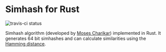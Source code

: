 # Simhash for Rust
![travis-ci status](https://travis-ci.org/bartolsthoorn/rust-simhash.svg?branch=master)

Simhash algorithm (developed by [Moses Charikar](http://www.cs.princeton.edu/courses/archive/spring04/cos598B/bib/CharikarEstim.pdf)) implemented in Rust. It generates 64 bit simhashes and can calculate similarities using the [Hamming distance](http://en.wikipedia.org/wiki/Hamming_distance).
